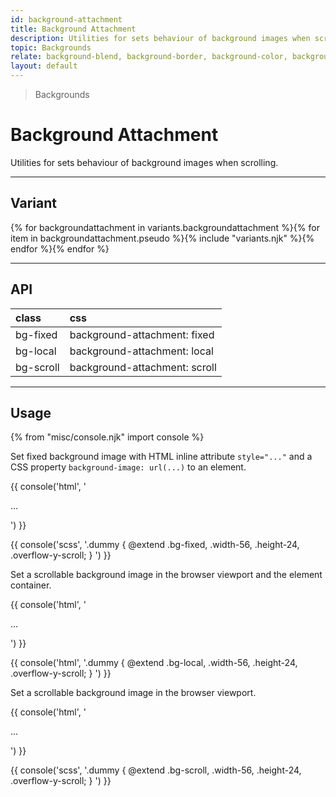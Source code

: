 ```yaml
---
id: background-attachment
title: Background Attachment
description: Utilities for sets behaviour of background images when scrolling.
topic: Backgrounds
relate: background-blend, background-border, background-color, background-gradient, background-opacity, background-position, background-repeat, background-size
layout: default
---
```


> Backgrounds

# Background Attachment

Utilities for sets behaviour of background images when scrolling.

---

## Variant

<div class="flex flex-gap-2 flex-wrap justify-start items-center">{% for backgroundattachment in variants.backgroundattachment %}{% for item in backgroundattachment.pseudo %}{% include "variants.njk" %}{% endfor %}{% endfor %}</div>

---

## API

| <span class="padding-x-3 padding-y-1 text-white bg-shade-granite-5 font-semibold curve-border-md">class</span> | <span class="padding-x-3 padding-y-1 text-white bg-shade-granite-5 font-semibold curve-border-md">css</span> |
|:--|:--|
| bg-fixed | background-attachment: fixed |
| bg-local | background-attachment: local |
| bg-scroll | background-attachment: scroll |

---

## Usage

{% from "misc/console.njk" import console %}

Set fixed background image with HTML inline attribute `style="..."` and a CSS property `background-image: url(...)` to an element.

<div class="margin-y-2 margin-x-auto max-width-sm bg-tint-lava-5">
  <div class="height-32 width-full overflow-y-scroll">
    <div
      class="height-64 width-64 bg-fixed"
      style="background-image:url(https://picsum.photos/300?=1)">
    </div>
  </div>
</div>

{{ console('html',
'<div class="bg-fixed ... width-56 height-24 ... overflow-y-scroll" style="background-image:url(...)">
    ...
  </div>
') }}

{{ console('scss',
'.dummy {
    @extend
      .bg-fixed,
      .width-56,
      .height-24,
      .overflow-y-scroll;
}
') }}

Set a scrollable background image in the browser viewport and the element container.

<div class="margin-y-2 margin-x-auto max-width-sm bg-tint-lava-5">
  <div class="height-32 width-full overflow-y-scroll">
    <div
      class="height-64 width-64 bg-local"
      style="background-image:url(https://picsum.photos/300?=1)">
    </div>
  </div>
</div>

{{ console('html',
'<div class="bg-local ... width-56 height-24 ... overflow-y-scroll" style="background-image:url(...)">
    ...
  </div>
') }}

{{ console('html',
'.dummy {
    @extend
      .bg-local,
      .width-56,
      .height-24,
      .overflow-y-scroll;
}
') }}

Set a scrollable background image in the browser viewport.

<div class="margin-y-2 margin-x-auto max-width-sm bg-tint-lava-5">
  <div class="height-32 width-full overflow-y-scroll">
    <div
      class="height-64 width-64 bg-scroll"
      style="background-image:url(https://picsum.photos/300?=1)">
    </div>
  </div>
</div>

{{ console('html',
'<div class="bg-scroll ... width-56 height-24 ... overflow-y-scroll" style="background-image:url(...)">
    ...
  </div>
') }}

{{ console('scss',
'.dummy {
    @extend
      .bg-scroll,
      .width-56,
      .height-24,
      .overflow-y-scroll;
}
') }}

